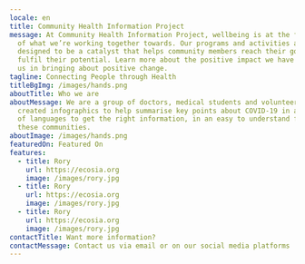 ```yaml
---
locale: en
title: Community Health Information Project
message: At Community Health Information Project, wellbeing is at the forefront
  of what we’re working together towards. Our programs and activities are
  designed to be a catalyst that helps community members reach their goals and
  fulfil their potential. Learn more about the positive impact we have and join
  us in bringing about positive change.
tagline: Connecting People through Health
titleBgImg: /images/hands.png
aboutTitle: Who we are
aboutMessage: We are a group of doctors, medical students and volunteers, we’ve
  created infographics to help summarise key points about COVID-19 in a variety
  of languages to get the right information, in an easy to understand format, to
  these communities.
aboutImage: /images/hands.png
featuredOn: Featured On 
features:
  - title: Rory
    url: https://ecosia.org
    image: /images/rory.jpg
  - title: Rory
    url: https://ecosia.org
    image: /images/rory.jpg
  - title: Rory
    url: https://ecosia.org
    image: /images/rory.jpg
contactTitle: Want more information?
contactMessage: Contact us via email or on our social media platforms
---
```


